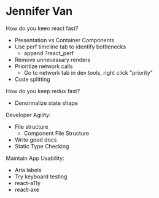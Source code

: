 # Jennifer Van

How do you keeo react fast?
- Presentation vs Container Components
- Use perf timeline tab to identify bottlenecks
    - append ?react_perf
- Remove unnevessary renders
- Prioritize network calls
    - Go to network tab in dev tools, right click "priority"
- Code splitting

How do you keep redux fast?
- Denormalize state shape

Developer Agility:
- File structure
    - Component File Structure
- Write good docs
- Static Type Checking

Maintain App Usability:
- Aria labels
- Try keyboard testing
- react-a11y
- react-axe
